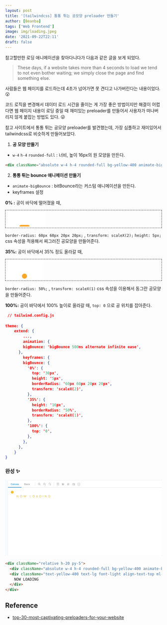 ```yaml
---
layout: post
title: '[tailwindcss] 통통 튀는 공모양 preloader 만들기'
author: [Beanba]
tags: ['Web Frontend']
image: img/loading.jpeg
date: '2021-09-22T22:11'
draft: false
---
```


참고할만한 로딩 애니메이션을 찾아다니다가 다음과 같은 글을 보게 되었다.

> These days, if a website takes more than 4 seconds to load we tend to not even bother waiting; we simply close the page and find something else.

사람들은 웹 페이지를 로드하는데 4초가 넘어가면 못 견디고 나가버린다는 내용이었다. 😮

코드 로직을 변경해서 데이터 로드 시간을 줄이는 게 가장 좋은 방법이지만 해결이 어렵다면 웹 페이지 내용이 로딩 중일 때 재미있는 preloader를 만들어서 사용자가 떠나버리지 않게 붙잡는 방법도 있다. 😜

참고 사이트에서 통통 튀는 공모양 preloader를 발견했는데, 가장 심플하고 재미있어서 tailwindcss로 비슷하게 만들어보았다.

1. **공 모양 만들기**

- `w-4` `h-4` `rounded-full` : 너비, 높이 16px의 원 모양을 만든다.

```html
<div className="absolute w-4 h-4 rounded-full bg-yellow-400 animate-bigBounce" />
```

2. **통통 튀는 bounce 애니메이션 만들기**

- `animate-bigBounce` : bitBounce라는 커스텀 애니메이션을 만든다.
- keyframes 설정

**0% :** 공이 바닥에 떨어졌을 때,

<div style="border:1px dashed;">
  <img src="./img/bouncing-ball-1.png"  />
</div>

`border-radius: 60px 60px 20px 20px;` , `transform: scaleX(2);` `height: 5px;` css 속성을 적용해서 찌그러진 공모양을 만들어준다.

**35%:** 공이 바닥에서 35% 정도 올라갈 때,

<div style="border:1px dashed;">
  <img src="./img/bouncing-ball-2.png"  />
</div>

`border-radius: 50%;` , `transform: scaleX(1)` css 속성을 이용해서 동그란 공모양을 만들어준다.

**100%:** 공이 바닥에서 100% 높이로 올라갈 때, `top: 0` 으로 공 위치를 잡아준다.

```json
 // tailwind.config.js

theme: {
	extend: {
		...,
		animation: {
        bigBounce: 'bigBounce 500ms alternate infinite ease',
      },
		keyframes: {
        bigBounce: {
          '0%': {
            top: '30px',
            height: '5px',
            borderRadius: '60px 60px 20px 20px',
            transform: 'scaleX(2)',
          },
          '35%': {
            height: '16px',
            borderRadius: '50%',
            transform: 'scaleX(1)',
          },
          '100%': {
            top: '0',
          },
        },
      },
	}
}
```

### 완성 ✨

![Bouncing Ball](./img/bouncing-ball-loading.gif)

```html
<div className="relative h-20 py-5">
  <div className="absolute w-4 h-4 rounded-full bg-yellow-400 animate-bigBounce" />
  <div className="text-yellow-400 text-lg font-light align-text-top ml-8 tracking-widest">
    NOW LOADING
  </div>
</div>
```

## Reference

- [top-30-most-captivating-preloaders-for-your-website](https://medium.muz.li/top-30-most-captivating-preloaders-for-your-website-95ed1beff99d)
